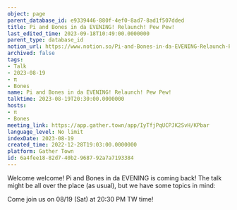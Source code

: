 ```yaml
---
object: page
parent_database_id: e9339446-880f-4ef0-8ad7-8ad1f507dded
title: Pi and Bones in da EVENING! Relaunch! Pew Pew!
last_edited_time: 2023-09-18T10:49:00.0000000
parent_type: database_id
notion_url: https://www.notion.so/Pi-and-Bones-in-da-EVENING-Relaunch-Pew-Pew-6a4fee1882d740b2968792a7a7193384
archived: false
tags:
- Talk
- 2023-08-19
- π
- Bones
name: Pi and Bones in da EVENING! Relaunch! Pew Pew!
talktime: 2023-08-19T20:30:00.0000000
hosts:
- π
- Bones
meeting_link: https://app.gather.town/app/IyTfjPqUCPJK2SvH/KPbar
language_level: No limit
indexDate: 2023-08-19
created_time: 2022-12-28T19:03:00.0000000
platform: Gather Town
id: 6a4fee18-82d7-40b2-9687-92a7a7193384
---
```


Welcome welcome! Pi and Bones in da EVENING is coming back! 
The talk might be all over the place (as usual), but we have some topics in mind:


   
   
   

Come join us on 08/19 (Sat) at 20:30 PM TW time!























